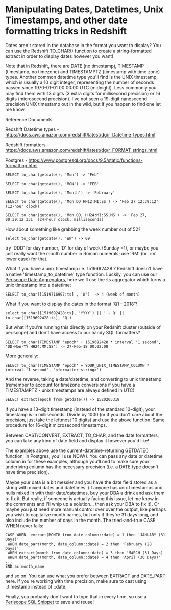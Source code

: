 # Manipulating Dates, Datetimes, Unix Timestamps, and other date formatting tricks in Redshift


Dates aren't stored in the database in the format you want to display? You can use the Redshift TO_CHAR() function to create a string-formatted extract in order to display dates however you want! 

Note that in Redshift, there are DATE (no timestamp), TIMESTAMP (timestamp, no timezone) and TIMESTAMPTZ (timestamp with time zone) types. Another common datetime type you'll find is the UNIX timestamp, which is usually a 10 digit integer, representing the number of seconds passed since 1970-01-01 00:00:00 UTC (midnight). Less commonly you may find them with 13 digits (3 extra digits for millisecond precision) or 16 digits (microsecond precision). I've not seen a 19-digit nanosecond precision UNIX timestamp out in the wild, but if you happen to find one let me know. 

Reference Documents:

 
Redshift Datetime types - https://docs.aws.amazon.com/redshift/latest/dg/r_Datetime_types.html

Redshift formatters - https://docs.aws.amazon.com/redshift/latest/dg/r_FORMAT_strings.html

Postgres - https://www.postgresql.org/docs/9.5/static/functions-formatting.html



    SELECT to_char(getdate(), 'Mon') -> 'Feb'

    SELECT to_char(getdate(), 'MON') -> 'FEB'

    SELECT to_char(getdate(), 'Month') -> 'February'

    SELECT to_char(getdate(), 'Mon DD HH12:MI:SS') -> 'Feb 27 12:39:12' (12-hour clock)

    SELECT to_char(getdate(), 'Mon DD, HH24:MI:SS.MS') -> 'Feb 27, 00:39:12.331' (24-hour clock, milliseconds)
    
How about something like grabbing the week number out of 52?
 
    select to_char(getdate(), 'WW') -> 09
    
try 'DDD' for day number, 'D' for day of week (Sunday =1), or maybe you just really want the month number in Roman numerals; use 'RM' (or 'rm' lower case) for that. 

What if you have a unix timestamp i.e. 1519692428 ? Redshift doesn't have a native 'timestamp_to_datetime' type function.  Luckily, you can use our [Periscope Date Aggregators](https://doc.periscopedata.com/article/sql-formatters-date-aggregation), here we'll use the :ts aggregator which turns a unix timestamp into a datetime:

    SELECT to_char([1519716997:ts] , 'W')  -> 4 (week of month)

What if you want to display the dates in the format 'Q1 - 2018'?

    select to_char([1519692428:ts], 'YYYY') || ' - Q' || to_char([1519692428:ts], 'Q')
    
But what if you're running this directly on your Redshift cluster (outside of periscope) and don't have access to our handy SQL formatters? 

    SELECT to_char(TIMESTAMP 'epoch' + 1519692428 * interval '1 second', 'DD-Mon-YY HH24:MM:SS') -> 27-Feb-18 00:02:08
    
More generally:

    SELECT to_char(TIMESTAMP 'epoch' + YOUR_UNIX_TIMESTAMP_COLUMN * interval '1 second', '<formatter string>')

And the reverse, taking a date/datetime, and converting to unix timestamp (remember to account for timezone conversions if you have a TIMESTAMPTZ - unix timestamps are always defined in UTC) 

    SELECT extract(epoch from getdate()) -> 1520205318
    
If you have a 13-digit timestamp (instead of the standard 10-digit), your timestamp is in milliseconds. Divide by 1000 (or if you don't care about the precision, just take the leftmost 10 digits) and use the above function. Same procedure for 16-digit microsecond timestamps.

Between CAST/CONVERT, EXTRACT, TO_CHAR, and the date formatters, you can take any kind of date field and display it however you'd like! 

The examples above use the current-datetime-returning GETDATE() function; in Postgres, you'll use NOW(). You can pass any date or datetime column in for these examples, although you'll ned to make sure your underlying column has the necessary precision (i.e. a DATE type doesn't have time precision).

Maybe your data is a bit messier and you have the date field stored as a string with mixed dates and datetimes. (if anyone has unix timestamps and nulls mixed in with their date/datetimes, buy your DBA a drink and ask them to fix it. But really, if someone is actually facing this issue, let me know in the comments and I'll whip up a solution... then ask your DBA to fix it).  Or maybe you just need more manual control over over the output, like perhaps you wish to capitalize month names, but only if they're 31 days long, and also include the number of days in the month. The tried-and-true CASE WHEN never fails:  

    CASE WHEN  extract(MONTH from date_column::date) = 1 then 'JANUARY (31 Days)'
     WHEN date_part(month, date_column::date) = 2 then 'February (28 Days)'
     WHEN extract(month from date_column::date) = 3 then 'MARCH (31 Days)'
     WHEN date_part(month, date_column::date) = 4 then 'April (30 Days)'
    ...
    END as month_name
    
and so on. You can use what you prefer between EXTRACT and DATE_PART here. If you're working with time precision, make sure to cast using ::timestamp instead of ::date. 

Finally, you probably don't want to type that in every time, so use a [Periscope SQL Snippet](https://doc.periscopedata.com/article/snippets) to save and reuse!